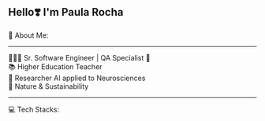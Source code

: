 ## Hello❣️ I'm Paula Rocha

🦋 About Me:
___________________________________________________________________________________________________________________________________________________________________________________
👩🏽‍💻 Sr. Software Engineer | QA Specialist 🐞 <br>
📚 Higher Education Teacher <br>
🧠 Researcher AI applied to Neurosciences<br>
🌱 Nature & Sustainability <br>
___________________________________________________________________________________________________________________________________________________________________________________
💻 Tech Stacks: <br>


